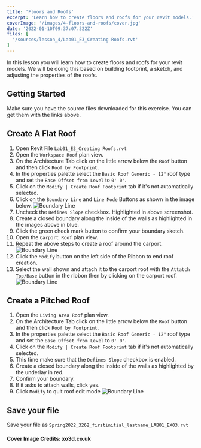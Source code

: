 ```yaml
---
title: 'Floors and Roofs'
excerpt: 'Learn how to create floors and roofs for your revit models.'
coverImage: '/images/4-floors-and-roofs/cover.jpg'
date: '2022-01-10T09:37:07.322Z'
files: [
  '/sources/lesson_4/Lab01_E3_Creating Roofs.rvt'
]
---
```


In this lesson you will learn how to create floors and roofs for your revit models. We will be doing this based on building footprint, a sketch, and adjusting the properties of the roofs.

## Getting Started

Make sure you have the source files downloaded for this exercise. You can get them with the links above.

## Create A Flat Roof

1. Open Revit File ``Lab01_E3_Creating Roofs.rvt``
2. Open the ``Workspace Roof`` plan view.
3. On the Architecture Tab click on the little arrow below the ``Roof`` button and then click ``Roof by Footprint``.
4. In the properties palette select the ``Basic Roof Generic - 12"`` roof type and set the ``Base Offset from Level`` to ``0' 0"``.
5. Click on the ``Modify | Create Roof Footprint`` tab if it's not automatically selected.
6. Click on the ``Boundary Line`` and ``Line Mode`` Buttons as shown in the image below.
![Boundary Line](/images/4-floors-and-roofs/flat-roof-1.png)
7. Uncheck the ``Defines Slope`` checkbox. Highlighted in above screenshot.
8. Create a closed boundary along the inside of the walls as highlighted in the images above in blue.
9. Click the green check mark button to confirm your boundary sketch.
10. Open the ``Carport Roof`` plan view.
11. Repeat the above steps to create a roof around the carport.
![Boundary Line](/images/4-floors-and-roofs/flat-roof-2.png)
12. Click the ``Modify`` button on the left side of the Ribbon to end roof creation.
13. Select the wall shown and attach it to the carport roof with the ``Attatch Top/Base`` button in the ribbon then by clicking on the carport roof.
![Boundary Line](/images/4-floors-and-roofs/attach.png)

## Create a Pitched Roof

1. Open the ``Living Area Roof`` plan view.
2. On the Architecture Tab click on the little arrow below the ``Roof`` button and then click ``Roof by Footprint``.
3. In the properties palette select the ``Basic Roof Generic - 12"`` roof type and set the ``Base Offset from Level`` to ``0' 0"``.
4. Click on the ``Modify | Create Roof Footprint`` tab if it's not automatically selected.
5. This time make sure that the ``Defines Slope`` checkbox is enabled.
6. Create a closed boundary along the inside of the walls as highlighted by the underlay in red.
7. Confirm your boundary.
8. If it asks to attach walls, click yes.
7. Click ``Modify`` to quit roof edit mode
![Boundary Line](/images/4-floors-and-roofs/finished.png)

## Save your file

Save your file as ``Spring2022_3262_firstinitial_lastname_LAB01_EX03.rvt``

#### Cover Image Credits: xo3d.co.uk